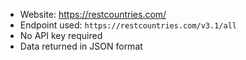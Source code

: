 - Website: https://restcountries.com/  
- Endpoint used: `https://restcountries.com/v3.1/all`  
- No API key required  
- Data returned in JSON format
